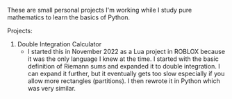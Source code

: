 These are small personal projects I'm working while I study pure mathematics to learn the basics of Python.

Projects:

1. Double Integration Calculator
   - I started this in November 2022 as a Lua project in ROBLOX because it was the only language I knew at the time. I started with the basic definition of Riemann sums and expanded it to double integration.
     I can expand it further, but it eventually gets too slow especially if you allow more rectangles (partitions). I then rewrote it in Python which was very similar.

